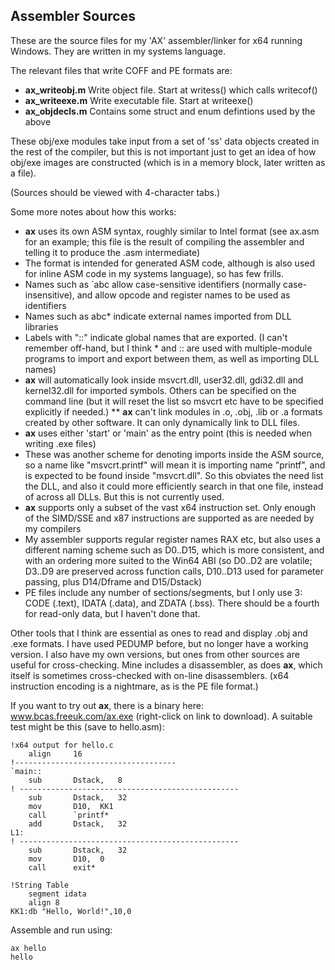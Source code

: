## Assembler Sources

These are the source files for my 'AX' assembler/linker for x64 running Windows. They are written in my systems language.

The relevant files that write COFF and PE formats are:

* **ax_writeobj.m**   Write object file. Start at writess() which calls writecof()
* **ax_writeexe.m**   Write executable file. Start at writeexe()
* **ax_objdecls.m**   Contains some struct and enum defintions used by the above

These obj/exe modules take input from a set of 'ss' data objects created in the rest of the compiler, but this is not important just to get an idea of how obj/exe images are constructed (which is in a memory block, later written as a file).

(Sources should be viewed with 4-character tabs.)

Some more notes about how this works:

* **ax** uses its own ASM syntax, roughly similar to Intel format (see ax.asm for an example; this file is the result of compiling the assembler and telling it to produce the .asm intermediate)
* The format is intended for generated ASM code, although is also used for inline ASM code in my systems language), so has few frills.
* Names such as \`abc allow case-sensitive identifiers (normally case-insensitive), and allow opcode and register names to be used as identifiers
* Names such as abc\* indicate external names imported from DLL libraries
* Labels with "::" indicate global names that are exported. (I can't remember off-hand, but I think * and :: are used with multiple-module programs to import and export between them, as well as importing DLL names)
* **ax** will automatically look inside msvcrt.dll, user32.dll, gdi32.dll and kernel32.dll for imported symbols. Others can be specified on the command line (but it will reset the list so msvcrt etc have to be specified explicitly if needed.)
** **ax** can't link modules in .o, .obj, .lib or .a formats created by other software. It can only dynamically link to DLL files.
* **ax** uses either 'start' or 'main' as the entry point (this is needed when writing .exe files)
* These was another scheme for denoting imports inside the ASM source, so a name like "msvcrt.printf" will mean it is importing name "printf", and is expected to be found inside "msvcrt.dll". So this obviates the need list the DLL, and also it could more efficiently search in that one file, instead of across all DLLs. But this is not currently used.
* **ax** supports only a subset of the vast x64 instruction set. Only enough of the SIMD/SSE and x87 instructions are supported as are needed by my compilers
* My assembler supports regular register names RAX etc, but also uses a different naming scheme such as D0..D15, which is more consistent, and with an  ordering more suited to the Win64 ABI (so D0..D2 are volatile; D3..D9 are preserved across function calls, D10..D13 used for parameter passing, plus D14/Dframe and D15/Dstack)
* PE files include any number of sections/segments, but I only use 3: CODE (.text), IDATA (.data), and ZDATA (.bss). There should be a fourth for read-only data, but I haven't done that.


Other tools that I think are essential as ones to read and display .obj and .exe formats. I have used PEDUMP before, but no longer have a working version. I also have my own versions, but ones from other sources are useful for cross-checking. Mine includes a disassembler, as does **ax**, which itself is sometimes cross-checked with on-line disassemblers. (x64 instruction encoding is a nightmare, as is the PE file format.)

If you want to try out **ax**, there is a binary here: www.bcas.freeuk.com/ax.exe (right-click on link to download). A suitable test might be this (save to hello.asm):

````
!x64 output for hello.c
	align     16
!------------------------------------
`main::
	sub       Dstack,	8
! -------------------------------------------------
	sub       Dstack,	32
	mov       D10,	KK1
	call      `printf*
	add       Dstack,	32
L1:
! -------------------------------------------------
	sub       Dstack,	32
	mov       D10,	0
	call      exit*

!String Table
	segment idata
	align 8
KK1:db "Hello, World!",10,0
````

Assemble and run using:

    ax hello
    hello


